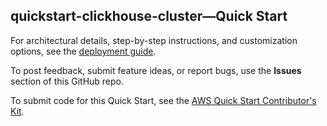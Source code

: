
## quickstart-clickhouse-cluster—Quick Start

For architectural details, step-by-step instructions, and customization options, see the [deployment guide](https://aws-quickstart.github.io/quickstart-clickhouse-cluster/).

To post feedback, submit feature ideas, or report bugs, use the **Issues** section of this GitHub repo. 

To submit code for this Quick Start, see the [AWS Quick Start Contributor's Kit](https://aws-quickstart.github.io/).